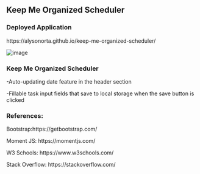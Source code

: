 <h2>Keep Me Organized Scheduler</h3>

<h3>Deployed Application</h3>
<p>https://alysonorta.github.io/keep-me-organized-scheduler/</p>

![image](https://user-images.githubusercontent.com/80643240/121585756-f12cfc00-ca00-11eb-8cb7-55f0025f81b4.png)







<h3>Keep Me Organized Scheduler</h3>
<p>-Auto-updating date feature in the header section</p>
<p>-Fillable task input fields that save to local storage when the save button is clicked</p>

<h3>References:</h3>
<p>Bootstrap:https://getbootstrap.com/</p>
<p>Moment JS: https://momentjs.com/</p>
<p>W3 Schools: https://www.w3schools.com/</p>
<p>Stack Overflow: https://stackoverflow.com/</p>
